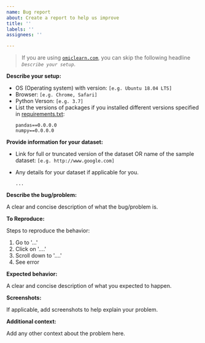 ```yaml
---
name: Bug report
about: Create a report to help us improve
title: ''
labels: ''
assignees: ''

---
```


> If you are using [`omiclearn.com`](http://omiclearn.com/), you can skip the following headline _`Describe your setup`_.

**Describe your setup:**
 - OS (Operating system) with version: `[e.g. Ubuntu 18.04 LTS]`
 - Browser: `[e.g. Chrome, Safari]`
 - Python Verson: `[e.g. 3.7]`
 - List the versions of packages if you installed different versions specified in [requirements.txt](https://github.com/OmicEra/OmicLearn/blob/master/requirements.txt):
   ```
   pandas==0.0.0.0
   numpy==0.0.0.0
   ```

**Provide information for your dataset:**

- Link for full or truncated version of the dataset OR name of the sample dataset: `[e.g. http://www.google.com]`
- Any details for your dataset if applicable for you.

  ```
  ...
  ```

**Describe the bug/problem:**

A clear and concise description of what the bug/problem is.

**To Reproduce:**

Steps to reproduce the behavior:
1. Go to '...'
2. Click on '....'
3. Scroll down to '....'
4. See error

**Expected behavior:**

A clear and concise description of what you expected to happen.

**Screenshots:**

If applicable, add screenshots to help explain your problem.

**Additional context:**

Add any other context about the problem here.
